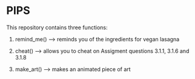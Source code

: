 # PIPS
This repository contains three functions: 

1) remind_me()
--> reminds you of the ingredients for vegan lasagna

2) cheat()
--> allows you to cheat on Assigment questions 3.1.1, 3.1.6 and 3.1.8

3) make_art()
--> makes an animated piece of art
